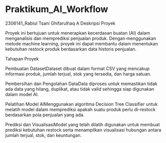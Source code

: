 # Praktikum_AI_Workflow
2306141_Rabiul Tsani Ghifarulhaq A
Deskripsi Proyek

Proyek ini bertujuan untuk menerapkan kecerdasan buatan (AI) dalam menganalisis dan memprediksi penjualan produk. Dengan menggunakan metode machine learning, proyek ini dapat membantu dalam menentukan kebutuhan restock produk berdasarkan data historis penjualan.

Tahapan Proyek

Pembuatan DatasetDataset dibuat dalam format CSV yang mencakup informasi produk, jumlah terjual, stok yang tersedia, dan harga satuan.

Pembersihan dan Pengolahan DataData diproses untuk memastikan tidak ada data yang hilang, duplikat, atau tidak valid sehingga siap digunakan dalam model AI.

Pelatihan Model AIMenggunakan algoritma Decision Tree Classifier untuk melatih model dalam memprediksi apakah suatu produk perlu di-restock berdasarkan pola penjualan yang ada.

Prediksi dan VisualisasiModel yang telah dilatih digunakan untuk membuat prediksi kebutuhan restock serta menampilkan visualisasi hubungan antara jumlah terjual, stok, dan keuntungan.
